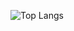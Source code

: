 ![Top Langs](https://github-readme-stats.vercel.app/api/top-langs/?username=dominhnhut01&hide=jupyter%20notebook,css,scss,html&exclude_repo=veni_vici,recipe_dashboard,portfolio,autodrive_code,render_engine_3D,deeplearning.ai&theme=tokyonight)
